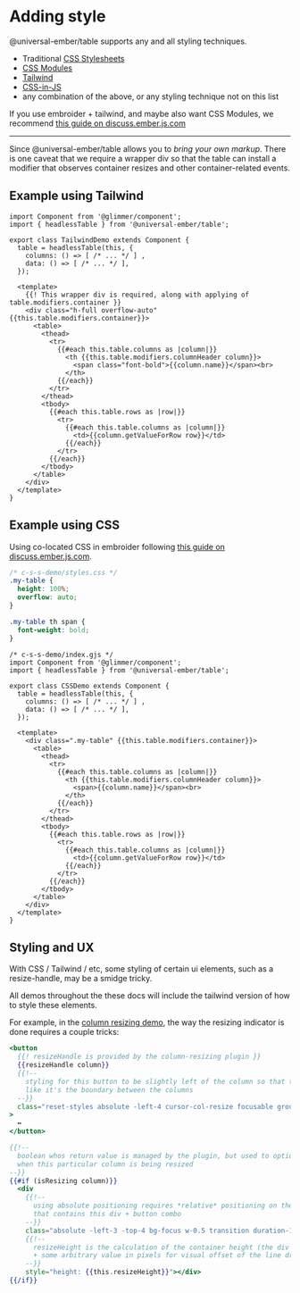 # Adding style

@universal-ember/table supports any and all styling techniques.
- Traditional [CSS Stylesheets][css-stylesheets]
- [CSS Modules][css-modules]
- [Tailwind][css-tailwind]
- [CSS-in-JS][css-in-js]
- any combination of the above, or any styling technique not on this list

If you use embroider + tailwind, and maybe also want CSS Modules, we recommend [this guide on discuss.ember.js.com][guide-modern-css]

[css-stylesheets]: https://developer.mozilla.org/en-US/docs/Web/CSS
[css-modules]: https://github.com/css-modules/css-modules
[css-tailwind]: https://tailwindcss.com/
[css-in-js]: https://github.com/rajasegar/ember-csz

[guide-modern-css]: https://discuss.emberjs.com/t/ember-modern-css/19614

<hr />

Since @universal-ember/table allows you to _bring your own markup_.
There is one caveat that we require a wrapper div so that the table can install a modifier that observes container resizes and other container-related events.


## Example using Tailwind

```gjs
import Component from '@glimmer/component';
import { headlessTable } from '@universal-ember/table';

export class TailwindDemo extends Component {
  table = headlessTable(this, {
    columns: () => [ /* ... */ ] ,
    data: () => [ /* ... */ ],
  });

  <template>
    {{! This wrapper div is required, along with applying of table.modifiers.container }}
    <div class="h-full overflow-auto" {{this.table.modifiers.container}}>
      <table>
        <thead>
          <tr>
            {{#each this.table.columns as |column|}}
              <th {{this.table.modifiers.columnHeader column}}>
                <span class="font-bold">{{column.name}}</span><br>
              </th>
            {{/each}}
          </tr>
        </thead>
        <tbody>
          {{#each this.table.rows as |row|}}
            <tr>
              {{#each this.table.columns as |column|}}
                <td>{{column.getValueForRow row}}</td>
              {{/each}}
            </tr>
          {{/each}}
        </tbody>
      </table>
    </div>
  </template>
}
```

## Example using CSS


Using co-located CSS in embroider following [this guide on discuss.ember.js.com][guide-modern-css].

```css
/* c-s-s-demo/styles.css */
.my-table {
  height: 100%;
  overflow: auto;
}

.my-table th span {
  font-weight: bold;
}
```
```gjs
/* c-s-s-demo/index.gjs */
import Component from '@glimmer/component';
import { headlessTable } from '@universal-ember/table';

export class CSSDemo extends Component {
  table = headlessTable(this, {
    columns: () => [ /* ... */ ] ,
    data: () => [ /* ... */ ],
  });

  <template>
    <div class=".my-table" {{this.table.modifiers.container}}>
      <table>
        <thead>
          <tr>
            {{#each this.table.columns as |column|}}
              <th {{this.table.modifiers.columnHeader column}}>
                <span>{{column.name}}</span><br>
              </th>
            {{/each}}
          </tr>
        </thead>
        <tbody>
          {{#each this.table.rows as |row|}}
            <tr>
              {{#each this.table.columns as |column|}}
                <td>{{column.getValueForRow row}}</td>
              {{/each}}
            </tr>
          {{/each}}
        </tbody>
      </table>
    </div>
  </template>
}
```

## Styling and UX

With CSS / Tailwind / etc, some styling of certain ui elements, such as a resize-handle, may be a smidge tricky.

All demos throughout the these docs will include the tailwind version of how to style these elements.

For example, in the [column resizing demo](/docs/plugins/column-resizing),
the way the resizing indicator is done requires a couple tricks:

```hbs
<button
  {{! resizeHandle is provided by the column-resizing plugin }}
  {{resizeHandle column}}
  {{!--
    styling for this button to be slightly left of the column so that the button looks
    like it's the boundary between the columns
  --}}
  class="reset-styles absolute -left-4 cursor-col-resize focusable group-first:hidden"
>
  ↔
</button>

{{!--
  boolean whos return value is managed by the plugin, but used to optionally show a div
  when this particular column is being resized
--}}
{{#if (isResizing column)}}
  <div
    {{!--
      using absolute positioning requires *relative* positioning on the `th`
      that contains this div + button combo
    --}}
    class="absolute -left-3 -top-4 bg-focus w-0.5 transition duration-150"
    {{!--
      resizeHeight is the calculation of the container height (the div around the table)
      + some arbitrary value in pixels for visual offset of the line drawn by this div.
    --}}
    style="height: {{this.resizeHeight}}"></div>
{{/if}}
```
